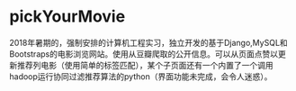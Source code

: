 # pickYourMovie
2018年暑期的，强制安排的计算机工程实习，独立开发的基于Django,MySQL和Bootstraps的电影浏览网站。使用从豆瓣爬取的公开信息。可以从页面点赞以更新推荐列电影（使用简单的标签匹配），某个子页面还有一个内置了一个调用hadoop运行协同过滤推荐算法的python（界面功能未完成，会令人迷惑）。
